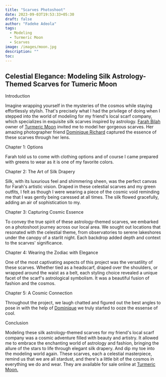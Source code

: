 ```yaml
---
title: "Scarves Photoshoot"
date: 2023-09-03T19:53:33+05:30
draft: false
author: "Fadeke Adeola"
tags:
  - Modeling
  - Turmeric Moon
  - Scarves
image: /images/moon.jpg
description: ""
toc: 
---
```

## Celestial Elegance: Modeling Silk Astrology-Themed Scarves for Tumeric Moon

Introduction

Imagine wrapping yourself in the mysteries of the cosmos while staying effortlessly stylish. That's precisely what I had the privilege of doing when I stepped into the world of modeling for my friend's local scarf company, which specializes in exquisite silk scarves inspired by astrology. [Farah Bilah](https://www.farahbillah.com/) owner of [Turmeric Moon](https://www.turmericmoon.com/) invited me to model her gorgeous scarves. Her amazing photographer friend [Dominique Richard](https://www.instagram.com/dmnqphoto/) captured the essence of these scarves through her lens. 


Chapter 1: Options

Farah told us to come with clothing options and of course I came prepared with greens to wear as it is one of my favorite colors.   

Chapter 2: The Art of Silk Drapery

Silk, with its luxurious feel and shimmering sheen, was the perfect canvas for Farah's artistic vision. Draped in these celestial scarves and my green outfits, I felt as though I were wearing a piece of the cosmic void reminding me that I was gently being caressed at all times. The silk flowed gracefully, adding an air of sophistication to my.

Chapter 3: Capturing Cosmic Essence

To convey the true spirit of these astrology-themed scarves, we embarked on a photoshoot journey across our local area. We sought out locations that resonated with the celestial theme, from observatories to serene lakeshores under the canopy of a starlit night. Each backdrop added depth and context to the scarves' significance.

Chapter 4: Wearing the Zodiac with Elegance

One of the most captivating aspects of this project was the versatility of these scarves. Whether tied as a headscarf, draped over the shoulders, or wrapped around the waist as a belt, each styling choice revealed a unique facet of the scarf's astrological symbolism. It was a beautiful fusion of fashion and the cosmos.

Chapter 5: A Cosmic Connection

Throughout the project, we laugh chatted and figured out the best angles to pose in with the help of [Dominique](https://www.instagram.com/dmnqphoto/) we truly started to ooze the essense of cool. 

Conclusion

Modeling these silk astrology-themed scarves for my friend's local scarf company was a cosmic adventure filled with beauty and artistry. It allowed me to embrace the enchanting world of astrology and fashion, bringing the allure of the stars to life through elegant silk drapery. And dip my toe into the modeling world again. These scarves, each a celestial masterpiece, remind us that we are all stardust, and there's a little bit of the cosmos in everything we do and wear. They are available for sale online at [Turmeric Moon.](https://www.turmericmoon.com/)





```
